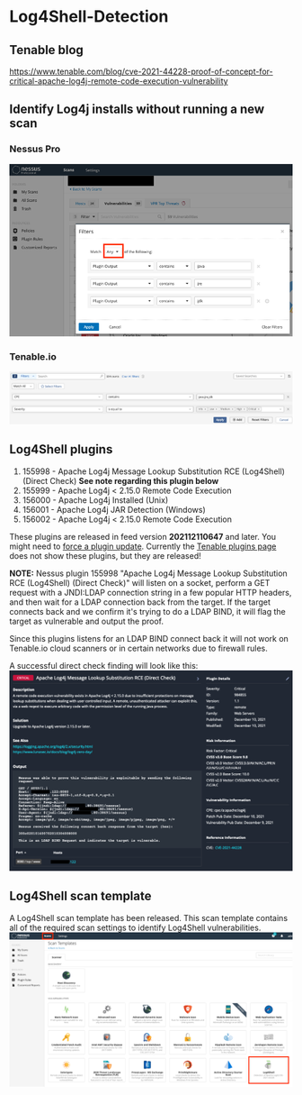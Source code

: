 # Log4Shell-Detection
## Tenable blog
https://www.tenable.com/blog/cve-2021-44228-proof-of-concept-for-critical-apache-log4j-remote-code-execution-vulnerability

## Identify Log4j installs without running a new scan
### Nessus Pro
![](https://github.com/andrewspearson/file-server/blob/main/repositories/log4shell-detection/search-nessus-pro.png)
### Tenable.io
![](https://github.com/andrewspearson/file-server/blob/main/repositories/log4shell-detection/search.png)

## Log4Shell plugins
1. 155998 - Apache Log4j Message Lookup Substitution RCE (Log4Shell) (Direct Check)
**See note regarding this plugin below**
3. 155999 - Apache Log4j < 2.15.0 Remote Code Execution
4. 156000 - Apache Log4j Installed (Unix)
5. 156001 -  Apache Log4j JAR Detection (Windows)
6. 156002 - Apache Log4j < 2.15.0 Remote Code Execution

These plugins are released in feed version **202112110647** and later. You might need to [force a plugin update](https://docs.tenable.com/nessus/Content/UpdateNessusSoftware.htm). Currently the [Tenable plugins page](https://www.tenable.com/plugins/search?q=cves%3A%28%22CVE-2021-44228%22%29&sort=&page=1) does not show these plugins, but they are released!

**NOTE:**
Nessus plugin 155998 "Apache Log4j Message Lookup Substitution RCE (Log4Shell) (Direct Check)" will listen on a socket, perform a GET request with a JNDI:LDAP connection string in a few popular HTTP headers, and then wait for a LDAP connection back from the target. If the target connects back and we confirm it's trying to do a LDAP BIND, it will flag the target as vulnerable and output the proof.

Since this plugins listens for an LDAP BIND connect back it will not work on Tenable.io cloud scanners or in certain networks due to firewall rules.

A successful direct check finding will look like this:
![](https://github.com/andrewspearson/file-server/blob/main/repositories/log4shell-detection/direct-check-finding.png)

## Log4Shell scan template
A Log4Shell scan template has been released. This scan template contains all of the required scan settings to identify Log4Shell vulnerabilities.
![](https://github.com/andrewspearson/file-server/blob/main/repositories/log4shell-detection/log4shell-template.png)
